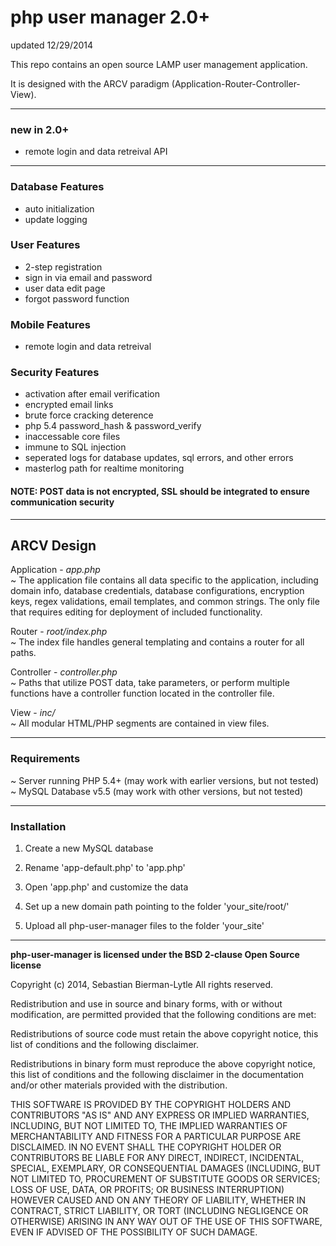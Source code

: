 php user manager 2.0+
=====================
updated 12/29/2014

This repo contains an open source LAMP user management application.

It is designed with the ARCV paradigm (Application-Router-Controller-View).

---
<h3>new in 2.0+</h3>
<ul>
<li>remote login and data retreival API</li>
</ul>

---

<h3>Database Features</h3>
<ul>
<li>auto initialization</li>
<li>update logging</li>
</ul>

<h3>User Features</h3>
<ul>
<li>2-step registration</li>
<li>sign in via email and password</li>
<li>user data edit page</li>
<li>forgot password function</li>
</ul>

<h3>Mobile Features</h3>
<ul>
<li>remote login and data retreival</li>
</ul>

<h3>Security Features</h3>
<ul>
<li>activation after email verification</li>
<li>encrypted email links</li>
<li>brute force cracking deterence</li>
<li>php 5.4 password_hash &amp; password_verify</li>
<li>inaccessable core files</li>
<li>immune to SQL injection</li>
<li>seperated logs for database updates, sql errors, and other errors</li>
<li>masterlog path for realtime monitoring</li>
</ul>

<h4><b>NOTE:</b> POST data is not encrypted, SSL should be integrated to ensure communication security</h4>

---

<h2>ARCV Design</h2>

Application - <i>app.php</i><br>
~ The application file contains all data specific to the application, including domain info, database credentials, database configurations, encryption keys, regex validations, email templates, and common strings. The only file that requires editing for deployment of included functionality.

Router - <i>root/index.php</i><br>
~ The index file handles general templating and contains a router for all paths.

Controller - <i>controller.php</i><br>
~ Paths that utilize POST data, take parameters, or perform multiple functions have a controller function located in the controller file.

View - <i>inc/</i><br>
~ All modular HTML/PHP segments are contained in view files.

---

<h3>Requirements</h3>

~ Server running PHP 5.4+ (may work with earlier versions, but not tested)<br>
~ MySQL Database v5.5 (may work with other versions, but not tested)

---

<h3>Installation</h3>

1) Create a new MySQL database<br>

2) Rename 'app-default.php' to 'app.php'<br>

3) Open 'app.php' and customize the data<br>

4) Set up a new domain path pointing to the folder 'your_site/root/'<br>

5) Upload all php-user-manager files to the folder 'your_site'<br>

---

<b>php-user-manager is licensed under the BSD 2-clause Open Source license</b>

Copyright (c) 2014, Sebastian Bierman-Lytle
All rights reserved.

Redistribution and use in source and binary forms, with or without modification, 
are permitted provided that the following conditions are met:

Redistributions of source code must retain the above copyright notice, this list 
of conditions and the following disclaimer.

Redistributions in binary form must reproduce the above copyright notice, this
list of conditions and the following disclaimer in the documentation and/or other 
materials provided with the distribution.

THIS SOFTWARE IS PROVIDED BY THE COPYRIGHT HOLDERS AND CONTRIBUTORS "AS IS" AND 
ANY EXPRESS OR IMPLIED WARRANTIES, INCLUDING, BUT NOT LIMITED TO, THE IMPLIED 
WARRANTIES OF MERCHANTABILITY AND FITNESS FOR A PARTICULAR PURPOSE ARE DISCLAIMED. 
IN NO EVENT SHALL THE COPYRIGHT HOLDER OR CONTRIBUTORS BE LIABLE FOR ANY DIRECT, 
INDIRECT, INCIDENTAL, SPECIAL, EXEMPLARY, OR CONSEQUENTIAL DAMAGES (INCLUDING, BUT 
NOT LIMITED TO, PROCUREMENT OF SUBSTITUTE GOODS OR SERVICES; LOSS OF USE, DATA, 
OR PROFITS; OR BUSINESS INTERRUPTION) HOWEVER CAUSED AND ON ANY THEORY OF LIABILITY, 
WHETHER IN CONTRACT, STRICT LIABILITY, OR TORT (INCLUDING NEGLIGENCE OR OTHERWISE) 
ARISING IN ANY WAY OUT OF THE USE OF THIS SOFTWARE, EVEN IF ADVISED OF THE 
POSSIBILITY OF SUCH DAMAGE.
